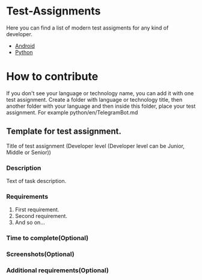 # Test-Assignments
Here you can find a list of modern test assigments for any kind of developer.

- [Android](https://github.com/Devit951/Test-Assignments/tree/master/android/)
- [Python](https://github.com/Devit951/Test-Assignments/tree/master/python/)

# How to contribute

If you don't see your language or technology name, you can add it with one test assignment.
Create a folder with language or technology title, then another folder with your language and then inside this folder, place your test assignment. For example python/en/TelegramBot.md

## Template for test assignment.
Title of test assignment (Developer level (Developer level can be Junior, Middle or Senior))

### Description
Text of task description.

### Requirements
1. First requirement.
1. Second requirement.
1. And so on...

### Time to complete(Optional)


### Screenshots(Optional)


### Additional requirements(Optional)
